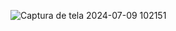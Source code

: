 ![Captura de tela 2024-07-09 102151](https://github.com/AthosTelini/Netflix_Android_Studio/assets/116104526/326ce1d8-e661-42a1-99b8-4b2524739039)
